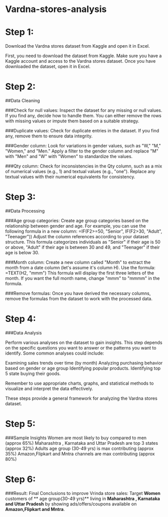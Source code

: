 # Vardna-stores-analysis
   
# Step 1:
Download the Vardna stores dataset from Kaggle and open it in Excel.

   First, you need to download the dataset from Kaggle. Make sure you have a Kaggle account and access to the Vardna stores dataset. Once you have downloaded the dataset, open it in Excel.

# Step 2: 
##Data Cleaning

###Check for null values:
      Inspect the dataset for any missing or null values. If you find any, decide how to handle them. You can either remove the rows with missing values or impute       them based on a suitable strategy.

###Duplicate values:
      Check for duplicate entries in the dataset. If you find any, remove them to ensure data integrity.

###Gender column:
      Look for variations in gender values, such as "W," "M," "Women," and "Men." Apply a filter to the gender column and replace "M" with "Men" and "W" with           "Women" to standardize the values.

###Qty column:
       Check for inconsistencies in the Qty column, such as a mix of numerical values (e.g., 1) and textual values (e.g., "one"). Replace any textual values with         their numerical equivalents for consistency.

# Step 3:
##Data Processing

###Age group categories:
    Create age group categories based on the relationship between gender and age. For example, you can use the following formula in a new column:
    =IF(F2>=50, "Senior", IF(F2>30, "Adult", "Teenager"))
     Adjust the column references according to your dataset structure. This formula categorizes individuals as "Senior" if their age is 50 or above, "Adult" if        their age is between 30 and 49, and "Teenager" if their age is below 30.

###Month column:
    Create a new column called "Month" to extract the month from a date column (let's assume it's column H). Use the formula:
    =TEXT(H2, "mmm")
    This formula will display the first three letters of the month. If you want the full month name, change "mmm" to "mmmm" in the formula.

###Remove formulas:
      Once you have derived the necessary columns, remove the formulas from the dataset to work with the processed data.

# Step 4:
###Data Analysis

Perform various analyses on the dataset to gain insights. This step depends on the specific questions you want to answer or the patterns you want to identify.     Some common analyses could include:

   Examining sales trends over time (by month)
    Analyzing purchasing behavior based on gender or age group
    Identifying popular products.
    Identifying top 5 state buying their goods.


Remember to use appropriate charts, graphs, and statistical methods to visualize and interpret the data effectively.

These steps provide a general framework for analyzing the Vardna stores dataset.


# Step 5:
###Sample Insights
		Women are most likely to buy compared to men (approx 65%)
		Maharashtra , Karnataka and Uttar Pradesh are top 3 states (approx 32%)
		Adults age group (30-49 yrs)  is max contributing (approx 35%)
		Amazon,Flipkart and Mntra channels are max contributing (approx 80%)

# Step 6:
###Result:
       Final Conclusions to  improve Vrinda store sales:
	      Target **Women** customers of ** age group(30-49 yrs)** living in **Maharashtra , Karnataka and Uttar Pradesh** by showing ads/offers/coupons available on **Amazon,Flipkart and Mntra**. 



